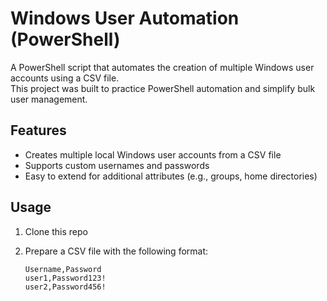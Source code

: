 # Windows User Automation (PowerShell)

A PowerShell script that automates the creation of multiple Windows user accounts using a CSV file.  
This project was built to practice PowerShell automation and simplify bulk user management.  

## Features
- Creates multiple local Windows user accounts from a CSV file  
- Supports custom usernames and passwords  
- Easy to extend for additional attributes (e.g., groups, home directories)  

## Usage
1. Clone this repo  
2. Prepare a CSV file with the following format:  

   ```csv
   Username,Password
   user1,Password123!
   user2,Password456!
